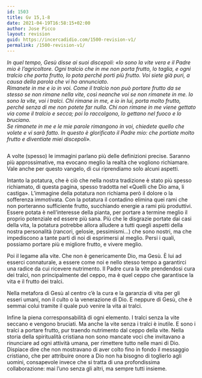 ```yaml
---
id: 1503
title: Gv 15,1-8
date: 2021-04-19T16:58:15+02:00
author: Jose Picco
layout: revision
guid: https://incercadidio.com/1500-revision-v1/
permalink: /1500-revision-v1/
---
```

_In quel tempo, Gesù disse ai suoi discepoli: «Io sono la vite vera e il Padre mio è l&#8217;agricoltore. Ogni tralcio che in me non porta frutto, lo taglia, e ogni tralcio che porta frutto, lo pota perché porti più frutto. Voi siete già puri, a causa della parola che vi ho annunciato.  
Rimanete in me e io in voi. Come il tralcio non può portare frutto da se stesso se non rimane nella vite, così neanche voi se non rimanete in me. Io sono la vite, voi i tralci. Chi rimane in me, e io in lui, porta molto frutto, perché senza di me non potete far nulla. Chi non rimane in me viene gettato via come il tralcio e secca; poi lo raccolgono, lo gettano nel fuoco e lo bruciano.  
Se rimanete in me e le mie parole rimangono in voi, chiedete quello che volete e vi sarà fatto. In questo è glorificato il Padre mio: che portiate molto frutto e diventiate miei discepoli»._<figure class="wp-block-image size-large">

<img src="https://incercadidio.com/wp-content/uploads/2021/04/2-5.png" alt="" class="wp-image-1502" srcset="https://incercadidio.com/wp-content/uploads/2021/04/2-5.png 872w, https://incercadidio.com/wp-content/uploads/2021/04/2-5-300x143.png 300w, https://incercadidio.com/wp-content/uploads/2021/04/2-5-768x366.png 768w" sizes="(max-width: 872px) 100vw, 872px" /> </figure> 

A volte (spesso) le immagini parlano più delle definizioni precise. Saranno più approssimative, ma evocano meglio la realtà che vogliono richiamare. Vale anche per questo vangelo, di cui riprendiamo solo alcuni aspetti.

Intanto la potatura, che è ciò che nella nostra tradizione è stato più spesso richiamato, di questa pagina, spesso tradotta nel «Quelli che Dio ama, li castiga». L’immagine della potatura non richiama però il dolore o la sofferenza immotivata. Con la potatura il contadino elimina quei rami che non porteranno sufficiente frutto, succhiando energie a rami più produttivi. Essere potata è nell’interesse della pianta, per portare a termine meglio il proprio potenziale ed essere più sana. Più che le disgrazie portate dai casi della vita, la potatura potrebbe allora alludere a tutti quegli aspetti della nostra personalità (rancori, gelosie, pessimismi&#8230;) che sono nostri, ma che impediscono a tante parti di noi di esprimersi al meglio. Persi i quali, possiamo portare più e migliore frutto, e vivere meglio.

Poi il legame alla vite. Che non è genericamente Dio, ma Gesù. È lui ad esserci connaturale, a essere come noi e nello stesso tempo a garantirci una radice da cui ricevere nutrimento. Il Padre cura la vite prendendosi cura dei tralci, non principalmente del ceppo, ma è quel ceppo che garantisce la vita e il frutto dei tralci. 

Nella metafora di Gesù al centro c’è la cura e la garanzia di vita per gli esseri umani, non il culto o la venerazione di Dio. E neppure di Gesù, che è semmai colui tramite il quale può venire la vita ai tralci.

Infine la piena corresponsabilità di ogni elemento. I tralci senza la vite seccano e vengono bruciati. Ma anche la vite senza i tralci è inutile. E sono i tralci a portare frutto, pur traendo nutrimento dal ceppo della vite. Nella storia della spiritualità cristiana non sono mancate voci che invitavano a rinunciare ad ogni attività umana, per rimettere tutto nelle mani di Dio. Dispiace dire che non mostravano di aver colto fino in fondo il messaggio cristiano, che per attribuire onore a Dio non ha bisogno di toglierlo agli uomini, consapevole invece che si tratta di una profondissima collaborazione: mai l’uno senza gli altri, ma sempre tutti insieme.